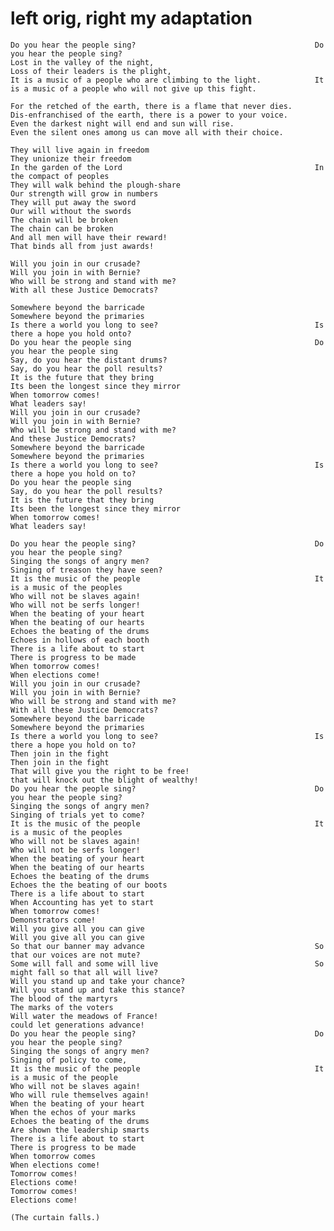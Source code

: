 # left orig, right my adaptation

    Do you hear the people sing?                                        Do you hear the people sing?
    Lost in the valley of the night,                                    Loss of their leaders is the plight,
    It is a music of a people who are climbing to the light.            It is a music of a people who will not give up this fight.

    For the retched of the earth, there is a flame that never dies.     Dis-enfranchised of the earth, there is a power to your voice.
    Even the darkest night will end and sun will rise.                  Even the silent ones among us can move all with their choice.

    They will live again in freedom                                     They unionize their freedom
    In the garden of the Lord                                           In the compact of peoples
    They will walk behind the plough-share                              Our strength will grow in numbers
    They will put away the sword                                        Our will without the swords
    The chain will be broken                                            The chain can be broken
    And all men will have their reward!                                 That binds all from just awards!

    Will you join in our crusade?                                       Will you join in with Bernie?
    Who will be strong and stand with me?                               With all these Justice Democrats?

    Somewhere beyond the barricade                                      Somewhere beyond the primaries
    Is there a world you long to see?                                   Is there a hope you hold onto?
    Do you hear the people sing                                         Do you hear the people sing
    Say, do you hear the distant drums?                                 Say, do you hear the poll results?
    It is the future that they bring                                    Its been the longest since they mirror
    When tomorrow comes!                                                What leaders say!
    Will you join in our crusade?                                       Will you join in with Bernie?
    Who will be strong and stand with me?                               And these Justice Democrats?
    Somewhere beyond the barricade                                      Somewhere beyond the primaries
    Is there a world you long to see?                                   Is there a hope you hold on to?
    Do you hear the people sing                                         Say, do you hear the poll results?
    It is the future that they bring                                    Its been the longest since they mirror
    When tomorrow comes!                                                What leaders say!

    Do you hear the people sing?                                        Do you hear the people sing?
    Singing the songs of angry men?                                     Singing of treason they have seen?
    It is the music of the people                                       It is a music of the peoples
    Who will not be slaves again!                                       Who will not be serfs longer!
    When the beating of your heart                                      When the beating of our hearts
    Echoes the beating of the drums                                     Echoes in hollows of each booth
    There is a life about to start                                      There is progress to be made
    When tomorrow comes!                                                When elections come!
    Will you join in our crusade?                                       Will you join in with Bernie?
    Who will be strong and stand with me?                               With all these Justice Democrats?
    Somewhere beyond the barricade                                      Somewhere beyond the primaries
    Is there a world you long to see?                                   Is there a hope you hold on to?
    Then join in the fight                                              Then join in the fight
    That will give you the right to be free!                            that will knock out the blight of wealthy!
    Do you hear the people sing?                                        Do you hear the people sing?
    Singing the songs of angry men?                                     Singing of trials yet to come?
    It is the music of the people                                       It is a music of the peoples
    Who will not be slaves again!                                       Who will not be serfs longer!
    When the beating of your heart                                      When the beating of our hearts
    Echoes the beating of the drums                                     Echoes the the beating of our boots
    There is a life about to start                                      When Accounting has yet to start
    When tomorrow comes!                                                Demonstrators come!
    Will you give all you can give                                      Will you give all you can give
    So that our banner may advance                                      So that our voices are not mute?
    Some will fall and some will live                                   So might fall so that all will live?
    Will you stand up and take your chance?                             Will you stand up and take this stance?
    The blood of the martyrs                                            The marks of the voters
    Will water the meadows of France!                                   could let generations advance!
    Do you hear the people sing?                                        Do you hear the people sing?
    Singing the songs of angry men?                                     Singing of policy to come,
    It is the music of the people                                       It is a music of the people
    Who will not be slaves again!                                       Who will rule themselves again!
    When the beating of your heart                                      When the echos of your marks
    Echoes the beating of the drums                                     Are shown the leadership smarts
    There is a life about to start                                      There is progress to be made
    When tomorrow comes                                                 When elections come!
    Tomorrow comes!                                                     Elections come!
    Tomorrow comes!                                                     Elections come!

    (The curtain falls.)